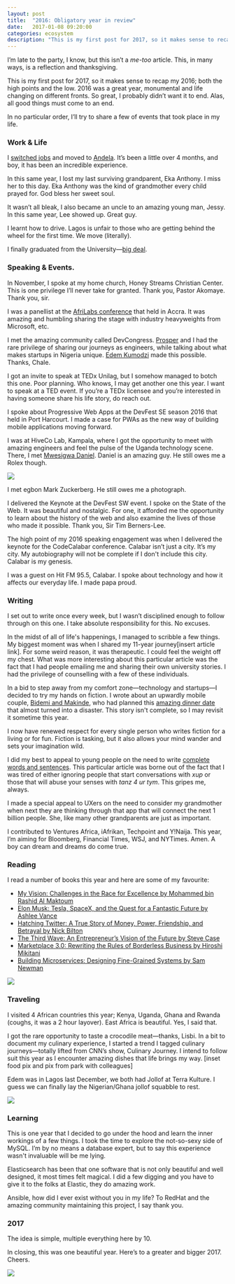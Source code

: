 ```yaml
---
layout: post
title:  "2016: Obligatory year in review"
date:   2017-01-08 09:20:00
categories: ecosystem
description: "This is my first post for 2017, so it makes sense to recap my 2016; both the high points and the low."
---
```


I’m late to the party, I know, but this isn’t a *me-too* article. This, in many ways, is a reflection and thanksgiving.
 
This is my first post for 2017, so it makes sense to recap my 2016; both the high points and the low. 2016 was a great year, monumental and life changing on different fronts. So great, I probably didn’t want it to end. Alas, all good things must come to an end. 

In no particular order, I’ll try to share a few of events that took place in my life. 

### Work & Life
I [switched jobs](http://cyberomin.github.io/life/2016/08/01/chapter-one.html) and moved to [Andela](http://cyberomin.github.io/life/2016/09/05/this-is-andela.html). It’s been a little over 4 months, and boy, it has been an incredible experience.

In this same year, I lost my last surviving grandparent, Eka Anthony. I miss her to this day. Eka Anthony was the kind of grandmother every child prayed for. God bless her sweet soul.

It wasn’t all bleak, I also became an uncle to an amazing young man, Jessy. In this same year, Lee showed up. Great guy. 

I learnt how to drive. Lagos is unfair to those who are getting behind the wheel for the first time. We move (literally).  

I finally graduated from the University&mdash;[big deal](http://cyberomin.github.io/life/2016/11/07/chapter-three.html). 

### Speaking & Events. 

In November, I spoke at my home church, Honey Streams Christian Center. This is one privilege I’ll never take for granted. Thank you, Pastor Akomaye. Thank you, sir.

I was a panellist at the [AfriLabs conference](http://afrilabs-gathering.com/speakers/celestine-omin/) that held in Accra. It was amazing and humbling sharing the stage with industry heavyweights from Microsoft, etc. 

I met the amazing community called DevCongress. [Prosper](https://twitter.com/unicodeveloper) and I had the rare privilege of sharing our journeys as engineers, while talking about what makes startups in Nigeria unique. [Edem Kumodzi](https://twitter.com/edemkumodzi) made this possible. Thanks, Chale. 

I got an invite to speak at TEDx Unilag, but I somehow managed to botch this one. Poor planning. Who knows, I may get another one this year. I want to speak at a TED event. If you’re a TEDx licensee and you’re interested in having someone share his life story, do reach out.

I spoke about Progressive Web Apps at the DevFest SE season 2016 that held in Port Harcourt. I made a case for PWAs as the new way of building mobile applications moving forward.

I was at HiveCo Lab, Kampala, where I got the opportunity to meet with amazing engineers and feel the pulse of the Uganda technology scene. There, I met [Mwesigwa Daniel](https://twitter.com/valanchee). Daniel is an amazing guy. He still owes me a Rolex though. 

<img src="{{ site.url }}/assets/article_images/2016/daniel.jpg"/>

I met egbon Mark Zuckerberg. He still owes me a photograph. 

I delivered the Keynote at the DevFest SW event. I spoke on the State of the Web. It was beautiful and nostalgic. For one, it afforded me the opportunity to learn about the history of the web and also examine the lives of those who made it possible. Thank you, Sir Tim Berners-Lee.   

The high point of my 2016 speaking engagement was when I delivered the keynote for the CodeCalabar conference. Calabar isn’t just a city. It’s my city. My autobiography will not be complete if I don't include this city. Calabar is my genesis. 

I was a guest on Hit FM 95.5, Calabar. I spoke about technology and how it affects our everyday life. I made papa proud.

### Writing  
I set out to write once every week, but I wasn’t disciplined enough to follow through on this one. I take absolute responsibility for this. No excuses. 

In the midst of all of life's happenings, I managed to scribble a few things. My biggest moment was when I shared my 11-year journey[insert article link]. For some weird reason, it was therapeutic. I could feel the weight off my chest. What was more interesting about this particular article was the fact that I had people emailing me and sharing their own university stories.  I had the privilege of counselling with a few of these individuals. 

In a bid to step away from my comfort zone&mdash;technology and startups&mdash;I decided to try my hands on fiction. I wrote about an upwardly mobile couple, [Bidemi and Makinde](http://cyberomin.github.io/fiction/2016/04/10/the-dinner.html), who had planned this [amazing dinner date](http://cyberomin.github.io/fiction/2016/04/17/bidemi-meets-makinde.html) that almost turned into a disaster. This story isn't complete, so I may revisit it sometime this year.

I now have renewed respect for every single person who writes fiction for a living or for fun. Fiction is tasking, but it also allows your mind wander and sets your imagination wild. 

I did my best to appeal to young people on the need to write [complete words and sentences](http://cyberomin.github.io/life/2016/03/19/dear-young-person.html). This particular article was borne out of the fact that I was tired of either ignoring people that start conversations with *xup* or those that will abuse your senses with *tanz 4 ur tym*. This gripes me, always. 

I made a special appeal to UXers on the need to consider my grandmother when next they are thinking through that app that will connect the next 1 billion people. She, like many other grandparents are just as important. 

I contributed to Ventures Africa, iAfrikan, Techpoint and Y!Naija. This year, I’m aiming for Bloomberg, Financial Times, WSJ, and NYTimes. Amen. A boy can dream and dreams do come true. 

### Reading
I read a number of books this year and here are some of my favourite:

- [My Vision: Challenges in the Race for Excellence by Mohammed bin Rashid Al Maktoum](https://www.amazon.com/My-Vision-Challenges-Race-Excellence/dp/1860633447)
- [Elon Musk: Tesla, SpaceX, and the Quest for a Fantastic Future by Ashlee Vance](https://www.amazon.com/Elon-Musk-SpaceX-Fantastic-Future/dp/006230125X)
- [Hatching Twitter: A True Story of Money, Power, Friendship, and Betrayal by Nick Bilton](https://www.amazon.com/Hatching-Twitter-Story-Friendship-Betrayal/dp/1591847087)
- [The Third Wave: An Entrepreneur’s Vision of the Future by Steve Case](https://www.amazon.com/Third-Wave-Entrepreneurs-Vision-Future/dp/150113258X)
- [Marketplace 3.0: Rewriting the Rules of Borderless Business by Hiroshi Mikitani](https://www.amazon.com/Marketplace-3-0-Rewriting-Borderless-Business/dp/0230342140)
- [Building Microservices: Designing Fine-Grained Systems by Sam Newman](https://www.amazon.com/Building-Microservices-Designing-Fine-Grained-Systems/dp/1491950358)

<img src="{{ site.url }}/assets/article_images/2016/books.jpg"/>

### Traveling
I visited 4 African countries this year; Kenya, Uganda, Ghana and Rwanda (coughs, it was a 2 hour layover). East Africa is beautiful. Yes, I said that. 

I got the rare opportunity to taste a crocodile meat—thanks, Lisbi. In a bit to document my culinary experience, I started a trend I tagged culinary journeys—totally lifted from CNN’s show, Culinary Journey. I intend to follow suit this year as I encounter amazing dishes that life brings my way. [inset food pix and pix from park with colleagues]

Edem was in Lagos last December, we both had Jollof at Terra Kulture. I guess we can finally lay the Nigerian/Ghana jollof squabble to rest.

<img src="{{ site.url }}/assets/article_images/2016/jellof.jpg"/>

### Learning
This is one year that I decided to go under the hood and learn the inner workings of a few things. I took the time to explore the not-so-sexy side of MySQL. I’m by no means a database expert, but to say this experience wasn't invaluable will be me lying. 

Elasticsearch has been that one software that is not only beautiful and well designed, it most times felt magical. I did a few digging and you have to give it to the folks at Elastic, they do amazing work.

Ansible, how did I ever exist without you in my life? To RedHat and the amazing community maintaining this project, I say thank you.

### 2017
The idea is simple, multiple everything here by 10. 

In closing, this was one beautiful year. Here’s to a greater and bigger 2017. Cheers. 

<img src="{{ site.url }}/assets/article_images/2016/end.png"/>